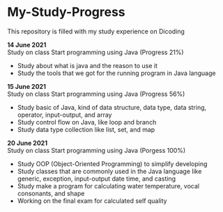 # My-Study-Progress
This repository is filled with my study experience on Dicoding

**14 June 2021**  
Study on class Start programming using Java (Progress 21%)
* Study about what is  java and the reason to use it
* Study the tools that we got for the running program in Java language

**15 June 2021**  
Study on class Start programming using Java (Progress 56%)
* Study basic of Java, kind of data structure, data type, data string, operator, input-output, and array
* Study control flow on Java, like loop and branch
* Study data type collection like list, set, and map

**20 June 2021**  
Study on class Start programming using Java (Porgess 100%)
* Study OOP (Object-Oriented Programming) to simplify developing
* Study classes that are commonly used in the Java language like generic, exception, input-output date time, and casting
* Study make a program for calculating water temperature, vocal consonants, and shape
* Working on the final exam for calculated self quality
